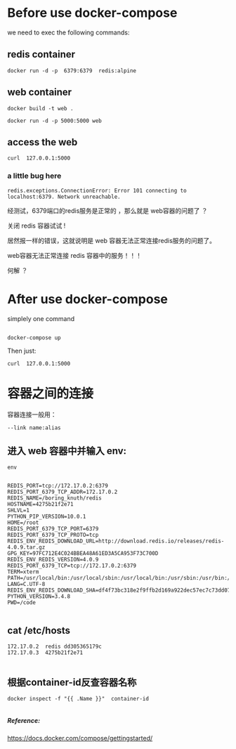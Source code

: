 
# Before use docker-compose

we need to exec the following commands:


## redis container

```
docker run -d -p  6379:6379  redis:alpine

```


## web container
```
docker build -t web .

docker run -d -p 5000:5000 web  

```


##  access the web

```
curl  127.0.0.1:5000

```

###  a little bug here 

```
redis.exceptions.ConnectionError: Error 101 connecting to localhost:6379. Network unreachable.
```

经测试，6379端口的redis服务是正常的 ，那么就是 web容器的问题了 ？

关闭 redis 容器试试 !

居然报一样的错误，这就说明是 web 容器无法正常连接redis服务的问题了。

web容器无法正常连接 redis 容器中的服务！！！

何解 ？




# After use docker-compose

simplely one command 
```

docker-compose up

```


Then just:

```
curl  127.0.0.1:5000

```



#  容器之间的连接

容器连接一般用：

```
--link name:alias

```


## 进入 web 容器中并输入 env:

```
env
```


```

REDIS_PORT=tcp://172.17.0.2:6379
REDIS_PORT_6379_TCP_ADDR=172.17.0.2
REDIS_NAME=/boring_knuth/redis
HOSTNAME=4275b21f2e71
SHLVL=1
PYTHON_PIP_VERSION=10.0.1
HOME=/root
REDIS_PORT_6379_TCP_PORT=6379
REDIS_PORT_6379_TCP_PROTO=tcp
REDIS_ENV_REDIS_DOWNLOAD_URL=http://download.redis.io/releases/redis-4.0.9.tar.gz
GPG_KEY=97FC712E4C024BBEA48A61ED3A5CA953F73C700D
REDIS_ENV_REDIS_VERSION=4.0.9
REDIS_PORT_6379_TCP=tcp://172.17.0.2:6379
TERM=xterm
PATH=/usr/local/bin:/usr/local/sbin:/usr/local/bin:/usr/sbin:/usr/bin:/sbin:/bin
LANG=C.UTF-8
REDIS_ENV_REDIS_DOWNLOAD_SHA=df4f73bc318e2f9ffb2d169a922dec57ec7c73dd07bccf875695dbeecd5ec510
PYTHON_VERSION=3.4.8
PWD=/code


```

##  cat /etc/hosts

```
172.17.0.2	redis dd305365179c
172.17.0.3	4275b21f2e71


```


## 根据container-id反查容器名称

```
docker inspect -f "{{ .Name }}"  container-id


```

#####  Reference:
https://docs.docker.com/compose/gettingstarted/     

